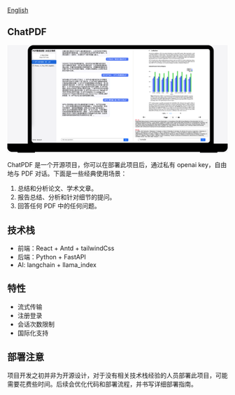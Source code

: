 [English](./README_EN.md)
## ChatPDF
![preview](./preview/index.png)

ChatPDF 是一个开源项目，你可以在部署此项目后，通过私有 openai key，自由地与 PDF 对话。下面是一些经典使用场景：

1. 总结和分析论文、学术文章。
2. 报告总结、分析和针对细节的提问。
3. 回答任何 PDF 中的任何问题。

## 技术栈

- 前端：React + Antd + tailwindCss
- 后端：Python + FastAPI
- AI: langchain + llama_index

## 特性

- 流式传输
- 注册登录
- 会话次数限制
- 国际化支持

## 部署注意

项目开发之初并非为开源设计，对于没有相关技术栈经验的人员部署此项目，可能需要花费些时间。后续会优化代码和部署流程，并书写详细部署指南。
